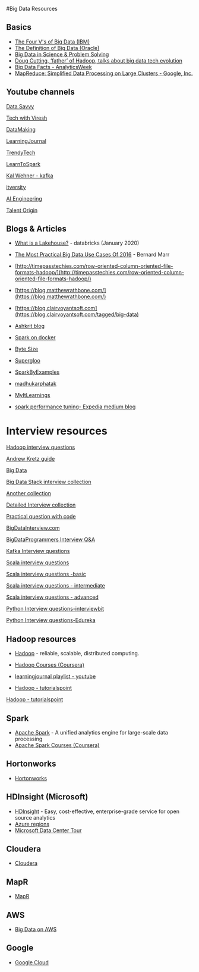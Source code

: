 #Big Data Resources


## Basics
* [The Four V's of Big Data (IBM)](https://www.ibmbigdatahub.com/infographic/four-vs-big-data)
* [The Definition of Big Data (Oracle)](https://www.oracle.com/big-data/guide/what-is-big-data.html)
* [Big Data in Science & Problem Solving](https://international-soil-radiocarbon-database.github.io/SOC-Hub/2018/06/27/Bigdata-Ag/)
* [Doug Cutting, ‘father’ of Hadoop, talks about big data tech evolution](https://www.computerweekly.com/news/450420002/Doug-Cutting-father-of-Hadoop-talks-about-big-data-tech-evolution)
* [Big Data Facts  - AnalyticsWeek ](https://analyticsweek.com/content/big-data-facts/)
* [MapReduce: Simplified Data Processing on Large Clusters - Google, Inc.](https://static.googleusercontent.com/media/research.google.com/en//archive/mapreduce-osdi04.pdf)

## Youtube channels
[Data Savvy](https://www.youtube.com/watch?v=jBArqO7isdg&list=PL9sbKmQTkW05mXqnq1vrrT8pCsEa53std)

[Tech with Viresh](https://www.youtube.com/channel/UCZqHmLZxX0KC6PiJHETflOg)

[DataMaking](https://www.youtube.com/channel/UCFQucNX7WsUwaWGNTrn6bIQ)

[LearningJournal](https://www.youtube.com/channel/UC8OU1Tc1kxiI37uXBAbTX7A)

[TrendyTech](https://www.youtube.com/channel/UCbTggJVf0NDTfWX-C_gUGSg)

[LearnToSpark](https://www.youtube.com/channel/UCl8BC-R6fqITW9UrSXj5Uxg/videos)

[Kal Wehner - kafka](https://www.youtube.com/user/megachucky/videos)

[itversity](https://www.youtube.com/channel/UCakdSIPsJqiOLqylgoYmwQg)

[AI Engineering](https://www.youtube.com/channel/UCwBs8TLOogwyGd0GxHCp-Dw)

[Talent Origin](https://www.youtube.com/channel/UCidQrtaWcEJ-1E-ikTP35qg/featured)

## Blogs & Articles
* [What is a Lakehouse?](https://databricks.com/blog/2020/01/30/what-is-a-data-lakehouse.html) - databricks (January 2020)
* [The Most Practical Big Data Use Cases Of 2016](https://www.forbes.com/sites/bernardmarr/2016/08/25/the-most-practical-big-data-use-cases-of-2016/) - Bernard Marr
* [http://timepasstechies.com/row-oriented-column-oriented-file-formats-hadoop/](http://timepasstechies.com/row-oriented-column-oriented-file-formats-hadoop/)

* [https://blog.matthewrathbone.com/](https://blog.matthewrathbone.com/)

* [https://blog.clairvoyantsoft.com](https://blog.clairvoyantsoft.com/tagged/big-data)

* [Ashkrit blog](http://ashkrit.blogspot.com/)

* [Spark on docker](https://towardsdatascience.com/diy-apache-spark-docker-bb4f11c10d24)

* [Byte Size](https://www.pavanpkulkarni.com/blog/13-spark-on-docker/)

* [Supergloo](https://supergloo.com/spark-tutorial/spark-tutorials-scala/)

* [SparkByExamples](https://sparkbyexamples.com/)

* [madhukarphatak](http://blog.madhukaraphatak.com/)

* [MyItLearnings](http://myitlearnings.com/)

* [spark performance tuning- Expedia medium blog](https://medium.com/expedia-group-tech/part-5-how-to-resolve-common-errors-when-switching-to-cost-efficient-apache-spark-executor-36e8d4290536)

# Interview resources
[Hadoop interview questions](https://www.besanttechnologies.com/hadoop-interview-questions-and-answers)

[Andrew Kretz guide](https://github.com/andkret/Cookbook/blob/master/sections/08-InterviewQuestions.md)

[Big Data](https://github.com/PrashantM89/BigData_Interview_QA/blob/master/Interview_Q%26A.txt)

[Big Data Stack interview collection](https://github.com/hemant-rout/BigDataInterview)

[Another collection](https://github.com/UpendraNallabolu/BigData_InterviewQuestions)

[Detailed Interview collection](https://github.com/SatyaRaghuNandan/BigData-Interview-Prep)

[Practical question with code](https://github.com/amarkum/interview-brushups)

[BigDataInterview.com](bigdatainterview.com)

[BigDataProgrammers Interview Q&A](https://bigdataprogrammers.com/interview-qa/)

[Kafka Interview questions](https://www.onlineinterviewquestions.com/apache-kafka-interview-questions)

[Scala interview questions](https://github.com/Jarlakxen/Scala-Interview-Questions)

[Scala interview questions -basic](https://www.journaldev.com/8958/scala-interview-questions-answers)

[Scala interview questions - intermediate](https://www.journaldev.com/9663/scala-interview-questions)

[Scala interview questions - advanced](https://www.journaldev.com/8960/scala-advanced-interview-questions)

[Python Interview questions-interviewbit](https://www.interviewbit.com/python-interview-questions/)

[Python Interview questions-Edureka](https://www.interviewbit.com/python-interview-questions/)

## Hadoop resources
   * [Hadoop](https://hadoop.apache.org/) - reliable, scalable, distributed computing.
   * [Hadoop Courses (Coursera)](https://www.coursera.org/search?query=hadoop&)
   * [learningjournal playlist - youtube](https://www.youtube.com/watch?v=KZwb-QTmxks&list=PLkz1SCf5iB4dw3jbRo0SYCk2urRESUA3v)

   * [Hadoop - tutorialspoint](https://www.tutorialspoint.com/hadoop/hadoop_hdfs_overview.htm)

[Hadoop - tutorialspoint](https://www.tutorialspoint.com/hadoop/hadoop_hdfs_overview.htm)
## Spark
   * [Apache Spark](https://spark.apache.org/) - A unified analytics engine for large-scale data processing
   * [Apache Spark Courses (Coursera)](https://www.coursera.org/courses?query=apache%20spark)
## Hortonworks
   * [Hortonworks](https://hortonworks.com/)
## HDInsight (Microsoft)
   * [HDInsight](https://azure.microsoft.com/en-in/services/hdinsight/?cdn=disable) - Easy, cost-effective, enterprise-grade service for open source analytics
   * [Azure regions](https://azure.microsoft.com/en-in/global-infrastructure/regions/)
   * [Microsoft Data Center Tour](https://www.youtube.com/watch?v=9VWA-7_-Pb0)
## Cloudera
   * [Cloudera](https://www.cloudera.com/)
## MapR
   * [MapR](https://mapr.com/)
## AWS
* [Big Data on AWS](https://aws.amazon.com/big-data/getting-started/)
## Google
* [Google Cloud](https://cloud.google.com/solutions/big-data/)
